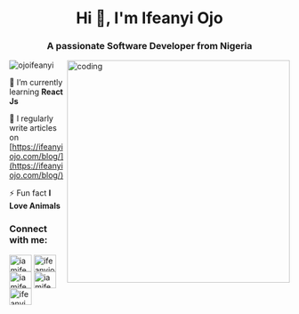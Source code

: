 <h1 align="center">Hi 👋, I'm Ifeanyi Ojo</h1>
<h3 align="center">A passionate Software Developer from Nigeria</h3>
<img align="right" alt="coding" width="400" src="https://miro.medium.com/max/1360/0*7Q3yvSIv_t0ioJ-Z.gif">

<p align="left"> <img src="https://komarev.com/ghpvc/?username=ojoifeanyi&label=Profile%20views&color=0e75b6&style=flat" alt="ojoifeanyi" /> </p>

🌱 I’m currently learning **React Js**

📝 I regularly write articles on [https://ifeanyiojo.com/blog/](https://ifeanyiojo.com/blog/)

⚡ Fun fact **I Love Animals**

<h3 align="left">Connect with me:</h3>
<p align="left">
<a href="https://twitter.com/iamifeanyiojo" target="blank"><img align="center" src="https://raw.githubusercontent.com/rahuldkjain/github-profile-readme-generator/master/src/images/icons/Social/twitter.svg" alt="iamifeanyiojo" height="30" width="40" /></a>
<a href="https://linkedin.com/in/ifeanyiojo" target="blank"><img align="center" src="https://raw.githubusercontent.com/rahuldkjain/github-profile-readme-generator/master/src/images/icons/Social/linked-in-alt.svg" alt="ifeanyiojo" height="30" width="40" /></a>
<a href="https://fb.com/iamifeanyiojo" target="blank"><img align="center" src="https://raw.githubusercontent.com/rahuldkjain/github-profile-readme-generator/master/src/images/icons/Social/facebook.svg" alt="iamifeanyiojo" height="30" width="40" /></a>
<a href="https://instagram.com/iamifeanyiojo" target="blank"><img align="center" src="https://raw.githubusercontent.com/rahuldkjain/github-profile-readme-generator/master/src/images/icons/Social/instagram.svg" alt="iamifeanyiojo" height="30" width="40" /></a>
<a href="https://www.youtube.com/c/UCnvUHbIYMu2LpSHulsdXiEw" target="blank"><img align="center" src="https://raw.githubusercontent.com/rahuldkjain/github-profile-readme-generator/master/src/images/icons/Social/youtube.svg" alt="ifeanyi ojo" height="30" width="40" /></a>
</p>

